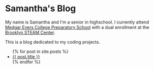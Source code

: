 # Samantha's Blog

My name is Samantha and I'm a senior in highschool. I currently attend [Medgar Evers College Preparatory School](https://www.mecps.org/) with a dual enrollment at the [Brooklyn STEAM Center](https://brooklynsteamcenter.org/). 

This is a blog dedicated to my coding projects.

<ul>
  {% for post in site.posts %}
    <li>
      <a href="{{ post.url | relative_url }}"> {{ post.title }} </a>
    </li>
  {% endfor %}
</ul>